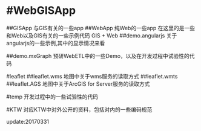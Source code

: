 #WebGISApp
=============
##GISApp
与GIS有关的一些app
##WebApp
纯Web的一些app
在这里的是一些和Web以及GIS有关的一些示例代码
GIS + Web
##demo.angularjs
关于angularjs的一些示例,其中的显示情况来看

##demo.mxGraph
预研WebETL中的一些Demo，以及在开发过程中试验性的代码

#leaflet
##leaflet.wms
地图中关于wms服务的读取方式
##leaflet.wmts
##leaflet.AGS
地图中关于ArcGIS for Server服务的读取方式

#temp
开发过程中的一些试验性的代码

#KTW
对应KTW中对外公开的资料，包括对内的一些编码规范

update:20170331